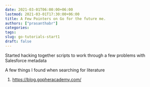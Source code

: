 ```yaml
---
date: 2021-03-01T06:00:00+06:00
lastmod: 2021-03-01T17:30:00+06:00
title: A Few Pointers on Go for the future me.
authors: ["prasanthabr"]
categories:
tags:
slug: go-tutorials-start1
draft: false
---
```


Started hacking together scripts to work through a few problems with Salesforce metadata

A few things I found when searching for literature

1. https://blog.gopheracademy.com/
